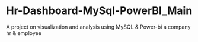 # Hr-Dashboard-MySql-PowerBI_Main
A project on visualization and analysis using MySQL &amp; Power-bi a company hr &amp; employee 
